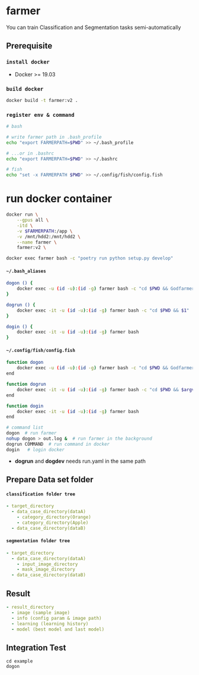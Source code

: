 # farmer

You can train Classification and Segmentation tasks semi-automatically

## Prerequisite

### `install docker`
- Docker >= 19.03

### `build docker`
```bash
docker build -t farmer:v2 .
```

### `register env & command`

```bash
# bash

# write farmer path in .bash_profile
echo "export FARMERPATH=$PWD" >> ~/.bash_profile

# ...or in .bashrc
echo "export FARMERPATH=$PWD" >> ~/.bashrc

# fish
echo "set -x FARMERPATH $PWD" >> ~/.config/fish/config.fish
```

# run docker container
```bash
docker run \
    --gpus all \
    -itd \
    -v $FARMERPATH:/app \
    -v /mnt/hdd2:/mnt/hdd2 \
    --name farmer \
    farmer:v2 \

docker exec farmer bash -c "poetry run python setup.py develop"
```

#### **`~/.bash_aliases`**
```bash
dogon () {
    docker exec -u (id -u):(id -g) farmer bash -c "cd $PWD && Godfarmer"
}

dogrun () {
    docker exec -it -u (id -u):(id -g) farmer bash -c "cd $PWD && $1"
}

dogin () {
    docker exec -it -u (id -u):(id -g) farmer bash
}
```

#### **`~/.config/fish/config.fish`**
``` bash
function dogon
    docker exec -u (id -u):(id -g) farmer bash -c "cd $PWD && Godfarmer"
end

function dogrun
    docker exec -it -u (id -u):(id -g) farmer bash -c "cd $PWD && $argv"
end

function dogin
    docker exec -it -u (id -u):(id -g) farmer bash
end
```


```bash
# command list
dogon  # run farmer
nohup dogon > out.log &  # run farmer in the background
dogrun COMMAND  # run command in docker
dogin   # login docker
```

* **dogrun** and **dogdev** needs run.yaml in the same path

## Prepare Data set folder

#### **`classification folder tree`**

```yaml
- target_directory
  - data_case_directory(dataA)
    - category_directory(Orange)
    - category_directory(Apple)
  - data_case_directory(dataB)
```

#### **`segmentation folder tree`**

```yaml
- target_directory
  - data_case_directory(dataA)
    - input_image_directory
    - mask_image_directory
  - data_case_directory(dataB)
```

## Result

```yaml
- result_directory
  - image (sample image)
  - info (config param & image path)
  - learning (learning history)
  - model (best model and last model)
```

## Integration Test

```
cd example
dogon
```

